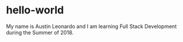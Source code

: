 # hello-world

My name is Austin Leonardo and I am learning Full Stack Development during the Summer of 2018.
